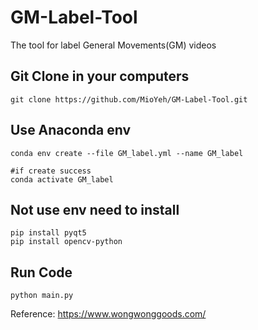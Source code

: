 # GM-Label-Tool
The tool for label General Movements(GM) videos


## Git Clone in your computers
```
git clone https://github.com/MioYeh/GM-Label-Tool.git
```
## Use Anaconda env
```
conda env create --file GM_label.yml --name GM_label

#if create success
conda activate GM_label
```

## Not use env need to install
```
pip install pyqt5
pip install opencv-python
```


## Run Code
```
python main.py
```


Reference: https://www.wongwonggoods.com/
